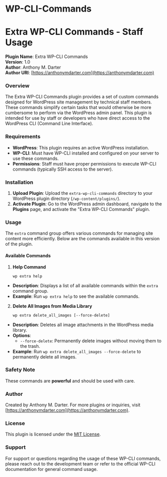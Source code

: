 # WP-CLI-Commands

# Extra WP-CLI Commands - Staff Usage

**Plugin Name**: Extra WP-CLI Commands  
**Version**: 1.0  
**Author**: Anthony M. Darter  
**Author URI**: [https://anthonymdarter.com](https://anthonymdarter.com)

### Overview

The Extra WP-CLI Commands plugin provides a set of custom commands designed for WordPress site management by technical staff members. These commands simplify certain tasks that would otherwise be more cumbersome to perform via the WordPress admin panel. This plugin is intended for use by staff or developers who have direct access to the WordPress CLI (Command Line Interface).

### Requirements

- **WordPress**: This plugin requires an active WordPress installation.
- **WP-CLI**: Must have WP-CLI installed and configured on your server to use these commands.
- **Permissions**: Staff must have proper permissions to execute WP-CLI commands (typically SSH access to the server).

### Installation

1. **Upload Plugin**: Upload the `extra-wp-cli-commands` directory to your WordPress plugin directory (`/wp-content/plugins/`).
2. **Activate Plugin**: Go to the WordPress admin dashboard, navigate to the **Plugins** page, and activate the "Extra WP-CLI Commands" plugin.

### Usage

The `extra` command group offers various commands for managing site content more efficiently. Below are the commands available in this version of the plugin.

#### Available Commands

1. **Help Command**
   ```
   wp extra help
   ```

- **Description**: Displays a list of all available commands within the `extra` command group.
- **Example**: Run `wp extra help` to see the available commands.

2. **Delete All Images from Media Library**
   ```
   wp extra delete_all_images [--force-delete]
   ```

- **Description**: Deletes all image attachments in the WordPress media library.
- **Options**:
  - `--force-delete`: Permanently delete images without moving them to the trash.
- **Example**: Run `wp extra delete_all_images --force-delete` to permanently delete all images.

### Safety Note

These commands are **powerful** and should be used with care.

### Author

Created by Anthony M. Darter. For more plugins or inquiries, visit [https://anthonymdarter.com](https://anthonymdarter.com).

### License

This plugin is licensed under the [MIT License](https://opensource.org/licenses/MIT).

### Support

For support or questions regarding the usage of these WP-CLI commands, please reach out to the development team or refer to the official WP-CLI documentation for general command usage.
